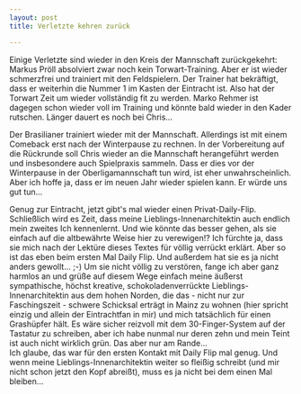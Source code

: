 ```yaml
---
layout: post
title: Verletzte kehren zurück

---
```


Einige Verletzte sind wieder in den Kreis der Mannschaft zurückgekehrt: Markus Pröll absolviert zwar noch kein Torwart-Training. Aber er ist wieder schmerzfrei und trainiert mit den Feldspielern. Der Trainer hat bekräftigt, dass er weiterhin die Nummer 1 im Kasten der Eintracht ist. Also hat der Torwart Zeit um wieder vollständig fit zu werden. Marko Rehmer ist dagegen schon wieder voll im Training und könnte bald wieder in den Kader rutschen. Länger dauert es noch bei Chris...

Der Brasilianer trainiert wieder mit der Mannschaft. Allerdings ist mit einem Comeback erst nach der Winterpause zu rechnen. In der Vorbereitung auf die Rückrunde soll Chris wieder an die Mannschaft herangeführt werden und insbesondere auch Spielpraxis sammeln. Dass er dies vor der Winterpause in der Oberligamannschaft tun wird, ist eher unwahrscheinlich. Aber ich hoffe ja, dass er im neuen Jahr wieder spielen kann. Er würde uns gut tun...

Genug zur Eintracht, jetzt gibt's mal wieder einen Privat-Daily-Flip. Schließlich wird es Zeit, dass meine Lieblings-Innenarchitektin auch endlich mein zweites Ich kennenlernt. Und wie könnte das besser gehen, als sie einfach auf die altbewährte Weise hier zu verewigen!? Ich fürchte ja, dass sie mich nach der Lektüre dieses Textes für völlig verrückt erklärt. Aber so ist das eben beim ersten Mal Daily Flip. Und außerdem hat sie es ja nicht anders gewollt... ;-) Um sie nicht völlig zu verstören, fange ich aber ganz harmlos an und grüße auf diesem Wege einfach meine äußerst sympathische, höchst kreative, schokoladenverrückte Lieblings-Innenarchitektin aus dem hohen Norden, die das - nicht nur zur Faschingszeit - schwere Schicksal erträgt in Mainz zu wohnen (hier spricht einzig und allein der Eintrachtfan in mir) und mich tatsächlich für einen Grashüpfer hält. Es wäre sicher reizvoll mit dem 30-Finger-System auf der Tastatur zu schreiben, aber ich habe nunmal nur deren zehn und mein Teint ist auch nicht wirklich grün. Das aber nur am Rande...  
Ich glaube, das war für den ersten Kontakt mit Daily Flip mal genug. Und wenn meine Lieblings-Innenarchitektin weiter so fleißig schreibt (und mir nicht schon jetzt den Kopf abreißt), muss es ja nicht bei dem einen Mal bleiben...
